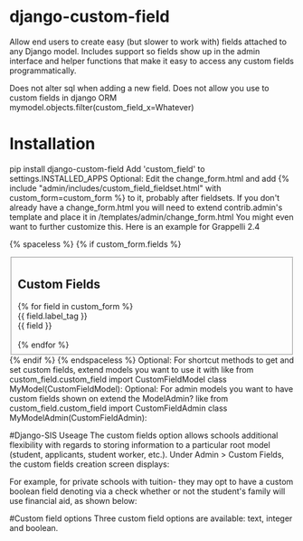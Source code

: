 django-custom-field
===================

Allow end users to create easy (but slower to work with) fields attached to any Django model. Includes support so fields show up in the admin interface and helper functions that make it easy to access any custom fields programmatically.

Does not alter sql when adding a new field. Does not allow you use to custom fields in django ORM mymodel.objects.filter(custom_field_x=Whatever)

 
# Installation

pip install django-custom-field
Add 'custom_field' to settings.INSTALLED_APPS
Optional: Edit the change_form.html and add
   {% include "admin/includes/custom_field_fieldset.html" with custom_form=custom_form %}
to it, probably after fieldsets. If you don't already have a change_form.html you will need to extend contrib.admin's template and place it in /templates/admin/change_form.html
You might even want to further customize this. Here is an example for Grappelli 2.4

{% spaceless %}
{% if custom_form.fields %}
    <div class="grp-group">
        <fieldset class="grp-module">
            <h2 class="collapse-handler">Custom Fields</h2>
            {% for field in custom_form %}
                <div class="grp-row grp-cells-1 {{ custom_form.prefix }}-{{ field.name }}">
                    <div class="column span-4">
                        {{ field.label_tag }}
                    </div>
                    <div class="column span-flexible">
                        {{ field }}
                    </div>  
                </div>
            {% endfor %}
        </fieldset>
    </div>
{% endif %}
{% endspaceless %}
Optional: For shortcut methods to get and set custom fields, extend models you want to use it with like
   from custom_field.custom_field import CustomFieldModel
   class MyModel(CustomFieldModel):
Optional: For admin models you want to have custom fields shown on extend the ModelAdmin? like
   from custom_field.custom_field import CustomFieldAdmin
   class MyModelAdmin(CustomFieldAdmin):
   
#Django-SIS Useage
The custom fields option allows schools additional flexibility with regards to storing information to a particular root model (student, applicants, student worker, etc.). Under Admin > Custom Fields, the custom fields creation screen displays:


For example, for private schools with tuition- they may opt to have a custom boolean field denoting via a check whether or not the student's family will use financial aid, as shown below:


#Custom field options
Three custom field options are available: text, integer and boolean.

